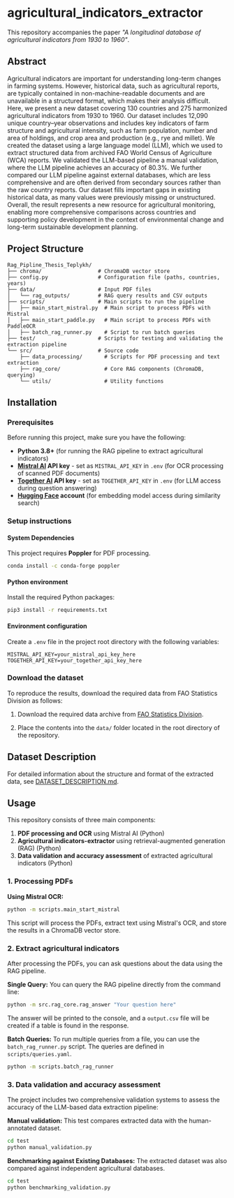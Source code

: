 # agricultural_indicators_extractor
This repository accompanies the paper *"A longitudinal database of agricultural indicators from 1930 to 1960"*.

## Abstract
Agricultural indicators are important for understanding long-term changes in farming systems. However, historical data, such as agricultural reports, are typically contained in non-machine-readable documents and are unavailable in a structured format, which makes their analysis difficult. Here, we present a new dataset covering 130 countries and 275 harmonized agricultural indicators from 1930 to 1960. Our dataset includes 12,090 unique country–year observations and includes key indicators of farm structure and agricultural intensity, such as farm population, number and area of holdings, and crop area and production (e.g., rye and millet). We created the dataset using a large language model (LLM), which we used to extract structured data from archived FAO World Census of Agriculture (WCA) reports. We validated the LLM-based pipeline a manual validation, where the LLM pipeline achieves an accuracy of 80.3\%. We further compared our LLM pipeline against external databases, which are less comprehensive and are often derived from secondary sources rather than the raw country reports. Our dataset fills important gaps in existing historical data, as many values were previously missing or unstructured. Overall, the result represents a new resource for agricultural monitoring, enabling more comprehensive comparisons across countries and supporting policy development in the context of environmental change and long-term sustainable development planning.

## Project Structure

```
Rag_Pipline_Thesis_Teplykh/
├── chroma/                  # ChromaDB vector store
├── config.py                # Configuration file (paths, countries, years)
├── data/                    # Input PDF files
│   └── rag_outputs/         # RAG query results and CSV outputs
├── scripts/                 # Main scripts to run the pipeline
│   ├── main_start_mistral.py  # Main script to process PDFs with Mistral
│   ├── main_start_paddle.py   # Main script to process PDFs with PaddleOCR
│   ├── batch_rag_runner.py    # Script to run batch queries
├── test/                    # Scripts for testing and validating the extraction pipeline
└── src/                     # Source code
    ├── data_processing/       # Scripts for PDF processing and text extraction
    ├── rag_core/              # Core RAG components (ChromaDB, querying)
    └── utils/                 # Utility functions
```


## Installation
### Prerequisites

Before running this project, make sure you have the following:

- **Python 3.8+** (for running the RAG pipeline to extract agricultural indicators)
- **[Mistral AI](https://mistral.ai/) API key** - set as `MISTRAL_API_KEY` in `.env` (for OCR processing of scanned PDF documents)
- **[Together AI](https://www.together.ai/) API key** - set as `TOGETHER_API_KEY` in `.env` (for LLM access during question answering)
- **[Hugging Face](https://huggingface.co/) account** (for embedding model access during similarity search)


### Setup instructions
#### System Dependencies

This project requires **Poppler** for PDF processing. 

```bash
conda install -c conda-forge poppler
``` 

#### Python environment
Install the required Python packages:

```bash
pip3 install -r requirements.txt
```

#### Environment configuration
Create a `.env` file in the project root directory with the following variables:

```env
MISTRAL_API_KEY=your_mistral_api_key_here
TOGETHER_API_KEY=your_together_api_key_here
```

### Download the dataset

To reproduce the results, download the required data from FAO Statistics Division as follows:

1. Download the required data archive from [FAO Statistics Division]( https://www.fao.org/statistics/resources/3/en?indexCatalogue=search-index-statistics&wordsMode=AllWords&fallbacklang=en&tags=299a3613-92eb-4458-92a5-40ad0ff55bff&searchQuery=*%3a*&tabInx=0).

2. Place the contents into the `data/` folder located in the root directory of the repository.

## Dataset Description

For detailed information about the structure and format of the extracted data, see [DATASET_DESCRIPTION.md](DATASET_DESCRIPTION.md).

## Usage

This repository consists of three main components:

1. **PDF processing and OCR** using Mistral AI (Python)
2. **Agricultural indicators-extractor** using retrieval-augmented generation (RAG) (Python)
3. **Data validation and accuracy assessment** of extracted agricultural indicators (Python)

### 1. Processing PDFs

**Using Mistral OCR:**
```bash
python -m scripts.main_start_mistral
```
This script will process the PDFs, extract text using Mistral's OCR, and store the results in a ChromaDB vector store.

### 2. Extract agricultural indicators

After processing the PDFs, you can ask questions about the data using the RAG pipeline.

**Single Query:**
You can query the RAG pipeline directly from the command line:
```bash
python -m src.rag_core.rag_answer "Your question here"
```

The answer will be printed to the console, and a `output.csv` file will be created if a table is found in the response.

**Batch Queries:**
To run multiple queries from a file, you can use the `batch_rag_runner.py` script. The queries are defined in `scripts/queries.yaml`.
```bash
python -m scripts.batch_rag_runner
```

### 3. Data validation and accuracy assessment

The project includes two comprehensive validation systems to assess the accuracy of the LLM-based data extraction pipeline:

**Manual validation:**
This test compares extracted data with the human-annotated dataset.
```bash
cd test
python manual_validation.py
```

**Benchmarking against Existing Databases:**
The extracted dataset was also compared against independent agricultural databases.
```bash
cd test
python benchmarking_validation.py
```
